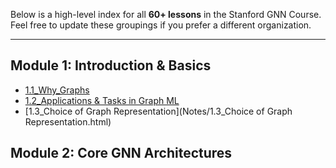 
Below is a high-level index for all **60+ lessons** in the Stanford GNN Course.  
Feel free to update these groupings if you prefer a different organization.

---

## Module 1: Introduction & Basics

- [1.1_Why_Graphs](Notes/1.1_Why_Graphs.html)
- [1.2_Applications & Tasks in Graph ML](Notes/1.2%20Applications%20&%20Tasks%20in%20Graph%20ML.html)
- [1.3_Choice of Graph Representation](Notes/1.3_Choice of Graph Representation.html)

## Module 2: Core GNN Architectures

